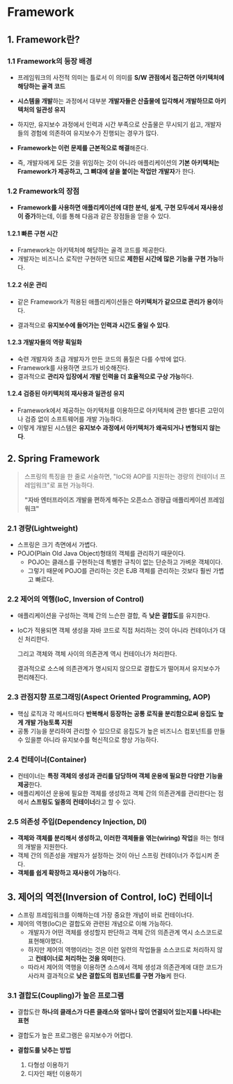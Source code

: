 # Framework

## 1. Framework란?

### 1.1 Framework의 등장 배경

- 프레임워크의 사전적 의미는 틀로서 이 의미를 **S/W 관점에서 접근하면 아키텍처에 해당하는 골격 코드**

- **시스템을 개발**하는 과정에서 대부분 **개발자들은 산출물에 입각해서 개발하므로 아키텍처의 일관성 유지**

- 하지만, 유지보수 과정에서 인력과 시간 부족으로 산출물은 무시되기 쉽고, 개발자들의 경험에 의존하여 유지보수가 진행되는 경우가 많다.
- **Framework는 이런 문제를 근본적으로 해결**해준다. 

- 즉, 개발자에게 모든 것을 위임하는 것이 아니라 애플리케이션의 **기본 아키텍처는 Framework가 제공하고, 그 뼈대에 살을 붙이는 작업만 개발자**가 한다.

### 1.2 Framework의 장점

- **Framework를 사용하면 애플리케이션에 대한 분석, 설계, 구현 모두에서 재사용성이 증가**하는데, 이를 통해 다음과 같은 장점들을 얻을 수 있다.

#### 1.2.1 빠른 구현 시간

- Framework는 아키텍처에 해당하는 골격 코드를 제공한다.
- 개발자는 비즈니스 로직만 구현하면 되므로 **제한된 시간에 많은 기능을 구현 가능**하다.

#### 1.2.2 쉬운 관리

- 같은 Framework가 적용된 애플리케이션들은 **아키텍처가 같으므로 관리가 용이**하다.

- 결과적으로 **유지보수에 들어가는 인력과 시간도 줄일 수 있다**.

#### 1.2.3 개발자들의 역량 획일화

- 숙련 개발자와 초급 개발자가 만든 코드의 품질은 다를 수밖에 없다.
- Framework를 사용하면 코드가 비슷해진다.
- 결과적으로 **관리자 입장에서 개발 인력을 더 효율적으로 구상 가능**하다.

#### 1.2.4 검증된 아키텍처의 재사용과 일관성 유지

- Framework에서 제공하는 아키텍처를 이용하므로 아키텍처에 관한 별다른 고민이나 검증 없이 소프트웨어를 개발 가능하다.
- 이렇게 개발된 시스템은 **유지보수 과정에서 아키텍처가 왜곡되거나 변형되지 않는다**.

## 2. Spring Framework

> 스프링의 특징을 한 줄로 서술하면, "IoC와 AOP를 지원하는 경량의 컨테이너 프레임워크"로 표현 가능하다.
>
> **"자바 엔터프라이즈 개발을 편하게 해주는 오픈소스 경량급 애플리케이션 프레임워크"**

### 2.1 경량(Lightweight)

- 스프링은 크기 측면에서 가볍다.
- POJO(Plain Old Java Object)형태의 객체를 관리하기 때문이다.
  - POJO는 클래스를 구현하는데 특별한 규칙이 없는 단순하고 가벼운 객체이다.
  - 그렇기 때문에 POJO를 관리하는 것은 EJB 객체를 관리하는 것보다 훨씬 가볍고 빠르다.

### 2.2 제어의 역행(IoC, Inversion of Control)

- 애플리케이션을 구성하는 객체 간의 느슨한 결합, 즉 **낮은 결합도**를 유지한다.

- IoC가 적용되면 객체 생성을 자바 코드로 직접 처리하는 것이 아니라 컨테이너가 대신 처리한다.

  그리고 객체와 객체 사이의 의존관계 역시 컨테이너가 처리한다.

  결과적으로 소스에 의존관계가 명시되지 않으므로 결합도가 떨어져서 유지보수가 편리해진다.

### 2.3 관점지향 프로그래밍(Aspect Oriented Programming, AOP)

- 핵심 로직과 각 메서드마다 **반복해서 등장하는 공통 로직을 분리함으로써 응집도 높게 개발 가능토록 지원**
- 공통 기능을 분리하여 관리할 수 있으므로 응집도가 높은 비즈니스 컴포넌트를 만들 수 있을뿐 아니라 유지보수를 혁신적으로 향상 가능하다.

### 2.4 컨테이너(Container)

- 컨테이너는 **특정 객체의 생성과 관리를 담당하며 객체 운용에 필요한 다양한 기능을 제공**한다.
- 애플리케이션 운용에 필요한 객체를 생성하고 객체 간의 의존관계를 관리한다는 점에서 **스프링도 일종의 컨테이너**라고 할 수 있다.

### 2.5 의존성 주입(Dependency Injection, DI)

- **객체와 객체를 분리해서 생성하고, 이러한 객체들을 엮는(wiring) 작업**을 하는 형태의 개발을 지원한다.
- 객체 간의 의존성을 개발자가 설정하는 것이 아닌 스프링 컨테이너가 주입시켜 준다.
- **객체를 쉽게 확장하고 재사용이 가능**하다.

## 3. 제어의 역전(Inversion of Control, IoC) 컨테이너

- 스프링 프레임워크를 이해하는데 가장 중요한 개념이 바로 컨테이너다.
- 제어의 역행(IoC)은 결합도와 관련된 개념으로 이해 가능하다.
  - 개발자가 어떤 객체를 생성할지 판단하고 객체 간의 의존관계 역시 소스코드로 표현해야했다.
  - 하지만 제어의 역행이라는 것은 이런 일련의 작업들을 소스코드로 처리하지 않고 **컨테이너로 처리하는 것을 의미**한다.
  - 따라서 제어의 역행을 이용하면 소스에서 객체 생성과 의존관계에 대한 코드가 사라져 결과적으로 **낮은 결합도의 컴포넌트를 구현 가능**케 한다.

### 3.1 결합도(Coupling)가 높은 프로그램

- 결합도란 **하나의 클래스가 다른 클래스와 얼마나 많이 연결되어 있는지를 나타내는 표현**

- 결합도가 높은 프로그램은 유지보수가 어렵다.

- **결합도를 낮추는 방법**
  1. 다형성 이용하기 
  2. 디자인 패턴 이용하기